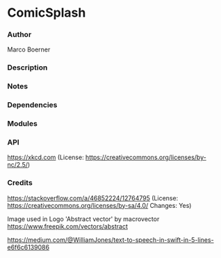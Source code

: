 
# ComicSplash

### Author
Marco Boerner

### Description

### Notes

### Dependencies


### Modules

### API
https://xkcd.com (License: https://creativecommons.org/licenses/by-nc/2.5/)


### Credits
https://stackoverflow.com/a/46852224/12764795
(License: https://creativecommons.org/licenses/by-sa/4.0/ Changes: Yes)


Image used in Logo 'Abstract vector' by macrovector
https://www.freepik.com/vectors/abstract


https://medium.com/@WilliamJones/text-to-speech-in-swift-in-5-lines-e6f6c6139086
